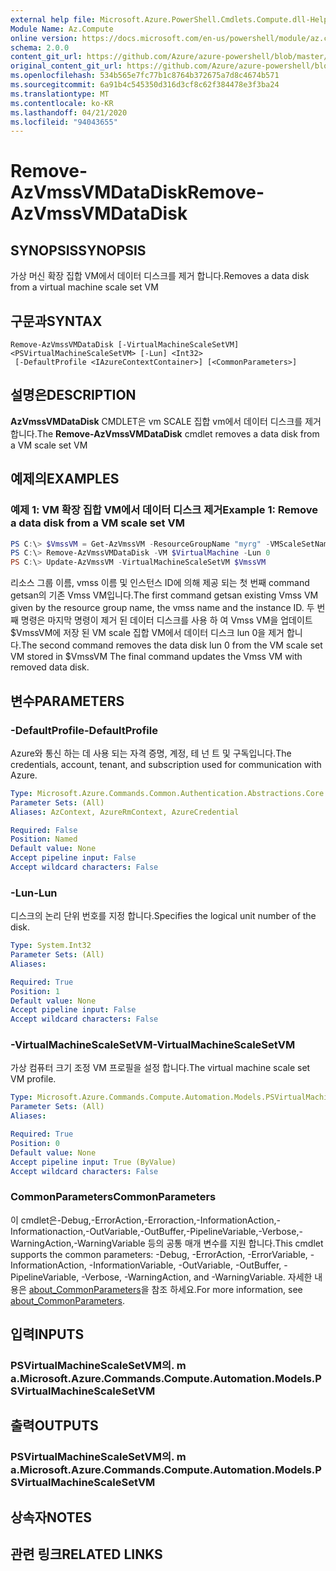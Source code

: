 ```yaml
---
external help file: Microsoft.Azure.PowerShell.Cmdlets.Compute.dll-Help.xml
Module Name: Az.Compute
online version: https://docs.microsoft.com/en-us/powershell/module/az.compute/remove-azvmssvmdatadisk
schema: 2.0.0
content_git_url: https://github.com/Azure/azure-powershell/blob/master/src/Compute/Compute/help/Remove-AzVmssVMDataDisk.md
original_content_git_url: https://github.com/Azure/azure-powershell/blob/master/src/Compute/Compute/help/Remove-AzVmssVMDataDisk.md
ms.openlocfilehash: 534b565e7fc77b1c8764b372675a7d8c4674b571
ms.sourcegitcommit: 6a91b4c545350d316d3cf8c62f384478e3f3ba24
ms.translationtype: MT
ms.contentlocale: ko-KR
ms.lasthandoff: 04/21/2020
ms.locfileid: "94043655"
---
```

# <span data-ttu-id="8e3a1-101">Remove-AzVmssVMDataDisk</span><span class="sxs-lookup"><span data-stu-id="8e3a1-101">Remove-AzVmssVMDataDisk</span></span>

## <span data-ttu-id="8e3a1-102">SYNOPSIS</span><span class="sxs-lookup"><span data-stu-id="8e3a1-102">SYNOPSIS</span></span>
<span data-ttu-id="8e3a1-103">가상 머신 확장 집합 VM에서 데이터 디스크를 제거 합니다.</span><span class="sxs-lookup"><span data-stu-id="8e3a1-103">Removes a data disk from a virtual machine scale set VM</span></span>

## <span data-ttu-id="8e3a1-104">구문과</span><span class="sxs-lookup"><span data-stu-id="8e3a1-104">SYNTAX</span></span>

```
Remove-AzVmssVMDataDisk [-VirtualMachineScaleSetVM] <PSVirtualMachineScaleSetVM> [-Lun] <Int32>
 [-DefaultProfile <IAzureContextContainer>] [<CommonParameters>]
```

## <span data-ttu-id="8e3a1-105">설명은</span><span class="sxs-lookup"><span data-stu-id="8e3a1-105">DESCRIPTION</span></span>
<span data-ttu-id="8e3a1-106">**AzVmssVMDataDisk** CMDLET은 vm SCALE 집합 vm에서 데이터 디스크를 제거 합니다.</span><span class="sxs-lookup"><span data-stu-id="8e3a1-106">The **Remove-AzVmssVMDataDisk** cmdlet removes a data disk from a VM scale set VM</span></span>

## <span data-ttu-id="8e3a1-107">예제의</span><span class="sxs-lookup"><span data-stu-id="8e3a1-107">EXAMPLES</span></span>

### <span data-ttu-id="8e3a1-108">예제 1: VM 확장 집합 VM에서 데이터 디스크 제거</span><span class="sxs-lookup"><span data-stu-id="8e3a1-108">Example 1: Remove a data disk from a VM scale set VM</span></span>
```powershell
PS C:\> $VmssVM = Get-AzVmssVM -ResourceGroupName "myrg" -VMScaleSetName "myvmss" -InstanceId 0 
PS C:\> Remove-AzVmssVMDataDisk -VM $VirtualMachine -Lun 0
PS C:\> Update-AzVmssVM -VirtualMachineScaleSetVM $VmssVM
```

<span data-ttu-id="8e3a1-109">리소스 그룹 이름, vmss 이름 및 인스턴스 ID에 의해 제공 되는 첫 번째 command getsan의 기존 Vmss VM입니다.</span><span class="sxs-lookup"><span data-stu-id="8e3a1-109">The first command getsan existing Vmss VM given by the resource group name, the vmss name and the instance ID.</span></span>
<span data-ttu-id="8e3a1-110">두 번째 명령은 마지막 명령이 제거 된 데이터 디스크를 사용 하 여 Vmss VM을 업데이트 $VmssVM에 저장 된 VM scale 집합 VM에서 데이터 디스크 lun 0을 제거 합니다.</span><span class="sxs-lookup"><span data-stu-id="8e3a1-110">The second command removes the data disk lun 0 from the VM scale set VM stored in $VmssVM The final command updates the Vmss VM with removed data disk.</span></span>

## <span data-ttu-id="8e3a1-111">변수</span><span class="sxs-lookup"><span data-stu-id="8e3a1-111">PARAMETERS</span></span>

### <span data-ttu-id="8e3a1-112">-DefaultProfile</span><span class="sxs-lookup"><span data-stu-id="8e3a1-112">-DefaultProfile</span></span>
<span data-ttu-id="8e3a1-113">Azure와 통신 하는 데 사용 되는 자격 증명, 계정, 테 넌 트 및 구독입니다.</span><span class="sxs-lookup"><span data-stu-id="8e3a1-113">The credentials, account, tenant, and subscription used for communication with Azure.</span></span>

```yaml
Type: Microsoft.Azure.Commands.Common.Authentication.Abstractions.Core.IAzureContextContainer
Parameter Sets: (All)
Aliases: AzContext, AzureRmContext, AzureCredential

Required: False
Position: Named
Default value: None
Accept pipeline input: False
Accept wildcard characters: False
```

### <span data-ttu-id="8e3a1-114">-Lun</span><span class="sxs-lookup"><span data-stu-id="8e3a1-114">-Lun</span></span>
<span data-ttu-id="8e3a1-115">디스크의 논리 단위 번호를 지정 합니다.</span><span class="sxs-lookup"><span data-stu-id="8e3a1-115">Specifies the logical unit number of the disk.</span></span>

```yaml
Type: System.Int32
Parameter Sets: (All)
Aliases:

Required: True
Position: 1
Default value: None
Accept pipeline input: False
Accept wildcard characters: False
```

### <span data-ttu-id="8e3a1-116">-VirtualMachineScaleSetVM</span><span class="sxs-lookup"><span data-stu-id="8e3a1-116">-VirtualMachineScaleSetVM</span></span>
<span data-ttu-id="8e3a1-117">가상 컴퓨터 크기 조정 VM 프로필을 설정 합니다.</span><span class="sxs-lookup"><span data-stu-id="8e3a1-117">The virtual machine scale set VM profile.</span></span>

```yaml
Type: Microsoft.Azure.Commands.Compute.Automation.Models.PSVirtualMachineScaleSetVM
Parameter Sets: (All)
Aliases:

Required: True
Position: 0
Default value: None
Accept pipeline input: True (ByValue)
Accept wildcard characters: False
```

### <span data-ttu-id="8e3a1-118">CommonParameters</span><span class="sxs-lookup"><span data-stu-id="8e3a1-118">CommonParameters</span></span>
<span data-ttu-id="8e3a1-119">이 cmdlet은-Debug,-ErrorAction,-Erroraction,-InformationAction,-Informationaction,-OutVariable,-OutBuffer,-PipelineVariable,-Verbose,-WarningAction,-WarningVariable 등의 공통 매개 변수를 지원 합니다.</span><span class="sxs-lookup"><span data-stu-id="8e3a1-119">This cmdlet supports the common parameters: -Debug, -ErrorAction, -ErrorVariable, -InformationAction, -InformationVariable, -OutVariable, -OutBuffer, -PipelineVariable, -Verbose, -WarningAction, and -WarningVariable.</span></span> <span data-ttu-id="8e3a1-120">자세한 내용은 [about_CommonParameters](http://go.microsoft.com/fwlink/?LinkID=113216)을 참조 하세요.</span><span class="sxs-lookup"><span data-stu-id="8e3a1-120">For more information, see [about_CommonParameters](http://go.microsoft.com/fwlink/?LinkID=113216).</span></span>

## <span data-ttu-id="8e3a1-121">입력</span><span class="sxs-lookup"><span data-stu-id="8e3a1-121">INPUTS</span></span>

### <span data-ttu-id="8e3a1-122">PSVirtualMachineScaleSetVM의. m a.</span><span class="sxs-lookup"><span data-stu-id="8e3a1-122">Microsoft.Azure.Commands.Compute.Automation.Models.PSVirtualMachineScaleSetVM</span></span>

## <span data-ttu-id="8e3a1-123">출력</span><span class="sxs-lookup"><span data-stu-id="8e3a1-123">OUTPUTS</span></span>

### <span data-ttu-id="8e3a1-124">PSVirtualMachineScaleSetVM의. m a.</span><span class="sxs-lookup"><span data-stu-id="8e3a1-124">Microsoft.Azure.Commands.Compute.Automation.Models.PSVirtualMachineScaleSetVM</span></span>

## <span data-ttu-id="8e3a1-125">상속자</span><span class="sxs-lookup"><span data-stu-id="8e3a1-125">NOTES</span></span>

## <span data-ttu-id="8e3a1-126">관련 링크</span><span class="sxs-lookup"><span data-stu-id="8e3a1-126">RELATED LINKS</span></span>
